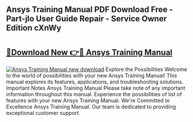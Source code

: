 ## Ansys Training Manual PDF Download Free - Part-jIo User Guide Repair - Service Owner Edition cXnWy

# <h2><a href="http://cf18846.oget.top/?id=Ansys+Training+Manual">🔗Download New 👉🔴 Ansys Training Manual</a></h2>

[![Ansys Training Manual new download](https://i.imgur.com/5g1atiW.png)](http://cf18846.oget.top/?id=Ansys+Training+Manual)
Explore the Possibilities Welcome to the world of possibilities with your new Ansys Training Manual! This manual explores its features, applications, and troubleshooting solutions. Important Notes Ansys Training Manual Please take note of any important information throughout this manual. Experience the possibilities of list of features with your new Ansys Training Manual. We're Committed to Excellence Ansys Training Manual. Our team is dedicated to providing exceptional customer support.
